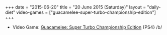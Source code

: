 +++
date = "2015-06-20"
title = "20 June 2015 (Saturday)"
layout = "daily-diet"
video-games = ["guacamelee-super-turbo-championship-edition"]
+++

<ul>
<li class="entry video-games">Video Game: <a href="/video-games/guacamelee-super-turbo-championship-edition">Guacamelee: Super Turbo Championship Edition</a> {PS4} /b/</li>
</ul>